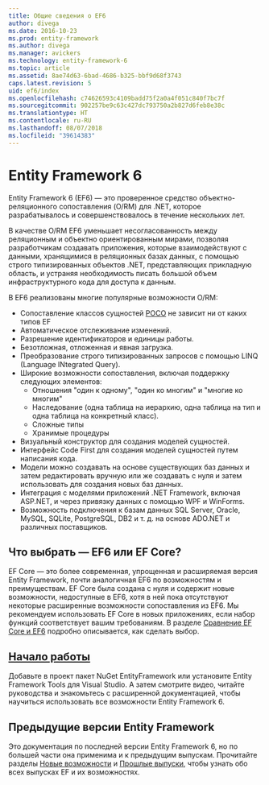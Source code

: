 ```yaml
---
title: Общие сведения о EF6
author: divega
ms.date: 2016-10-23
ms.prod: entity-framework
ms.author: divega
ms.manager: avickers
ms.technology: entity-framework-6
ms.topic: article
ms.assetid: 8ae74d63-6bad-4686-b325-bbf9d68f3743
caps.latest.revision: 5
uid: ef6/index
ms.openlocfilehash: c74626593c4109badd75f2a0a4f051c840f7bc7f
ms.sourcegitcommit: 902257be9c63c427dc793750a2b827d6feb8e38c
ms.translationtype: HT
ms.contentlocale: ru-RU
ms.lasthandoff: 08/07/2018
ms.locfileid: "39614383"
---
```

# <a name="entity-framework-6"></a>Entity Framework 6
Entity Framework 6 (EF6) — это проверенное средство объектно-реляционного сопоставления (O/RM) для .NET, которое разрабатывалось и совершенствовалось в течение нескольких лет.

В качестве O/RM EF6 уменьшает несогласованность между реляционным и объектно ориентированным мирами, позволяя разработчикам создавать приложения, которые взаимодействуют с данными, хранящимися в реляционных базах данных, с помощью строго типизированных объектов .NET, представляющих прикладную область, и устраняя необходимость писать большой объем инфраструктурного кода для доступа к данным.

В EF6 реализованы многие популярные возможности O/RM:
- Сопоставление классов сущностей [POCO](~/ef6/resources/glossary.md#poco) не зависит ни от каких типов EF
- Автоматическое отслеживание изменений.
- Разрешение идентификаторов и единицы работы.
- Безотложная, отложенная и явная загрузка.
- Преобразование строго типизированных запросов с помощью LINQ (Language INtegrated Query).
- Широкие возможности сопоставления, включая поддержку следующих элементов:
  - Отношения "один к одному", "один ко многим" и "многие ко многим"
  - Наследование (одна таблица на иерархию, одна таблица на тип и одна таблица на конкретный класс).
  - Сложные типы
  - Хранимые процедуры
- Визуальный конструктор для создания моделей сущностей.
- Интерфейс Code First для создания моделей сущностей путем написания кода.
- Модели можно создавать на основе существующих баз данных и затем редактировать вручную или же создавать с нуля и затем использовать для создания новых баз данных.
- Интеграция с моделями приложений .NET Framework, включая ASP.NET, и через привязку данных с помощью WPF и WinForms.
- Возможность подключения к базам данных SQL Server, Oracle, MySQL, SQLite, PostgreSQL, DB2 и т. д. на основе ADO.NET и различных поставщиков.

## <a name="should-i-use-ef6-or-ef-core"></a>Что выбрать — EF6 или EF Core?

EF Core — это более современная, упрощенная и расширяемая версия Entity Framework, почти аналогичная EF6 по возможностям и преимуществам.
EF Core была создана с нуля и содержит новые возможности, недоступные в EF6, хотя в ней пока отсутствуют некоторые расширенные возможности сопоставления из EF6.
Мы рекомендуем использовать EF Core в новых приложениях, если набор функций соответствует вашим требованиям.
В разделе [Сравнение EF Core и EF6](xref:efcore-and-ef6/index) подробно описывается, как сделать выбор.

## <a name="get-startedef6get-startedmd"></a>[Начало работы](~/ef6/get-started.md)

Добавьте в проект пакет NuGet EntityFramework или установите Entity Framework Tools для Visual Studio. А затем смотрите видео, читайте руководства и знакомьтесь с расширенной документацией, чтобы научиться использовать все возможности Entity Framework 6.

## <a name="past-entity-framework-versions"></a>Предыдущие версии Entity Framework

Это документация по последней версии Entity Framework 6, но по большей части она применима и к предыдущим выпускам.
Прочитайте разделы [Новые возможности](~/ef6/what-is-new/index.md) и [Прошлые выпуски](~/ef6/what-is-new/past-releases.md), чтобы узнать обо всех выпусках EF и их возможностях.
